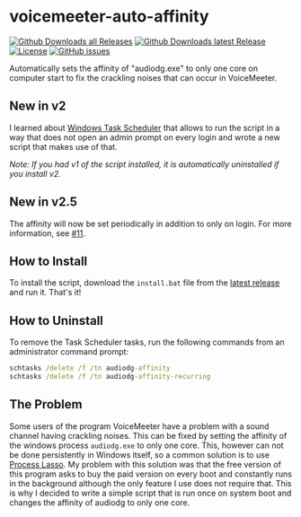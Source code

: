 # voicemeeter-auto-affinity

[![Github Downloads all Releases](https://img.shields.io/github/downloads/Gobidev/voicemeeter-auto-affinity/total)](https://github.com/Gobidev/voicemeeter-auto-affinity/releases)
[![Github Downloads latest Release](https://img.shields.io/github/downloads/Gobidev/voicemeeter-auto-affinity/latest/total)](https://github.com/Gobidev/voicemeeter-auto-affinity/releases/latest)
[![License](https://img.shields.io/github/license/Gobidev/voicemeeter-auto-affinity)](https://github.com/Gobidev/voicemeeter-auto-affinity/blob/main/LICENSE)
[![GitHub issues](https://img.shields.io/github/issues/Gobidev/voicemeeter-auto-affinity)](https://github.com/Gobidev/voicemeeter-auto-affinity/issues)

Automatically sets the affinity of "audiodg.exe" to only one core on computer
start to fix the crackling noises that can occur in VoiceMeeter.

## New in v2

I learned about
[Windows Task Scheduler](https://learn.microsoft.com/en-us/windows/win32/taskschd/schtasks)
that allows to run the script in a way that does not open an admin prompt on
every login and wrote a new script that makes use of that.

_Note: If you had v1 of the script installed, it is automatically uninstalled if
you install v2._

## New in v2.5

The affinity will now be set periodically in addition to only on login. For more
information, see
[#11](https://github.com/Gobidev/voicemeeter-auto-affinity/pull/11).

## How to Install

To install the script, download the `install.bat` file from the
[latest release](https://github.com/Gobidev/voicemeeter-auto-affinity/releases/latest)
and run it. That's it!

## How to Uninstall

To remove the Task Scheduler tasks, run the following commands from an
administrator command prompt:

```bat
schtasks /delete /f /tn audiodg-affinity
schtasks /delete /f /tn audiodg-affinity-recurring
```

## The Problem

Some users of the program VoiceMeeter have a problem with a sound channel having
crackling noises. This can be fixed by setting the affinity of the windows
process `audiodg.exe` to only one core. This, however can not be done
persistently in Windows itself, so a common solution is to use
[Process Lasso](https://bitsum.com/). My problem with this solution was that the
free version of this program asks to buy the paid version on every boot and
constantly runs in the background although the only feature I use does not
require that. This is why I decided to write a simple script that is run once on
system boot and changes the affinity of audiodg to only one core.
